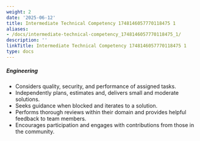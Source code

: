 ```yaml
---
weight: 2
date: '2025-06-12'
title: Intermediate Technical Competency 1748146057770118475 1
aliases:
- /docs/intermediate-technical-competency_1748146057770118475_1/
description: ''
linkTitle: Intermediate Technical Competency 1748146057770118475 1
type: docs
---
```


##### Engineering

* Considers quality, security, and performance of assigned tasks.
* Independently plans, estimates and, delivers small and moderate solutions.
* Seeks guidance when blocked and iterates to a solution.
* Performs thorough reviews within their domain and provides helpful feedback to team members.
* Encourages participation and engages with contributions from those in the community.
